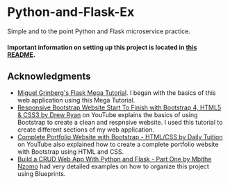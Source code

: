 # Python-and-Flask-Ex
Simple and to the point Python and Flask microservice practice.

#### Important information on setting up this project is located in [this README](app/README.md).


## Acknowledgments
* [Miguel Grinberg's Flask Mega Tutorial](https://blog.miguelgrinberg.com/post/the-flask-mega-tutorial-part-i-hello-world). I began with the basics of this web application using this Mega Tutorial.
* [Responsive Bootstrap Website Start To Finish with Bootstrap 4, HTML5 & CSS3 by Drew Ryan](https://www.youtube.com/watch?v=9cKsq14Kfsw) on YouTube explains the basics of using Bootstrap to create a clean and respnsive website. I used this tutorial to create different sections of my web application.
* [Complete Portfolio Website with Bootstrap - HTML/CSS by Daily Tuition](https://www.youtube.com/watch?v=dgKSqz3it50) on YouTube also explained how to create a complete portfolio website with Bootstrap using HTML and CSS.
* [Build a CRUD Web App With Python and Flask - Part One by Mbithe Nzomo](https://scotch.io/tutorials/build-a-crud-web-app-with-python-and-flask-part-one#toc-blueprints) had very detailed examples on how to organize this project using Blueprints.

